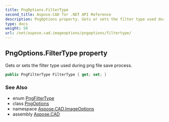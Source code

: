 ```yaml
---
title: PngOptions.FilterType
second_title: Aspose.CAD for .NET API Reference
description: PngOptions property. Gets or sets the filter type used during png file save process
type: docs
weight: 50
url: /net/aspose.cad.imageoptions/pngoptions/filtertype/
---
```

## PngOptions.FilterType property

Gets or sets the filter type used during png file save process.

```csharp
public PngFilterType FilterType { get; set; }
```

### See Also

* enum [PngFilterType](../../../aspose.cad.fileformats.png/pngfiltertype/)
* class [PngOptions](../)
* namespace [Aspose.CAD.ImageOptions](../../pngoptions/)
* assembly [Aspose.CAD](../../../)


